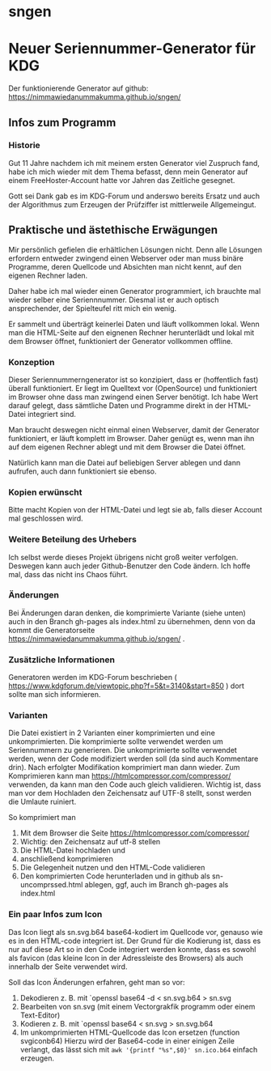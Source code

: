 # sngen
# Neuer Seriennummer-Generator für KDG
Der funktionierende Generator auf github: https://nimmawiedanummakumma.github.io/sngen/

## Infos zum Programm

### Historie
Gut 11 Jahre nachdem ich mit meinem ersten Generator viel Zuspruch fand, habe ich mich wieder mit dem Thema 
befasst, denn mein Generator auf einem FreeHoster-Account hatte vor Jahren das Zeitliche gesegnet. 

Gott sei Dank gab es im KDG-Forum und anderswo bereits Ersatz und auch der Algorithmus zum Erzeugen der
Prüfziffer ist mittlerweile Allgemeingut.

## Praktische und ästethische Erwägungen
Mir persönlich gefielen die erhältlichen Lösungen nicht. Denn alle Lösungen erfordern entweder zwingend einen 
Webserver oder man muss binäre Programme, deren Quellcode und Absichten man nicht kennt, auf den eigenen Rechner laden.

Daher habe ich mal wieder einen Generator programmiert, ich brauchte mal wieder selber eine Seriennnummer.
Diesmal ist er auch optisch ansprechender, der Spielteufel ritt mich ein wenig.

Er sammelt und überträgt keinerlei Daten und läuft vollkommen lokal. Wenn man die HTML-Seite auf den eignenen Rechner herunterlädt und lokal mit dem Browser öffnet, funktioniert der Generator vollkommen offline.

### Konzeption
Dieser Seriennummerngenerator ist so konzipiert, dass er (hoffentlich fast) überall funktioniert.
Er liegt im Quelltext vor (OpenSource) und funktioniert im Browser ohne dass man zwingend einen Server benötigt.
Ich habe Wert darauf gelegt, dass sämtliche Daten und Programme direkt in der HTML-Datei integriert sind.

Man braucht deswegen nicht einmal einen Webserver, damit der Generator funktioniert, er läuft komplett im Browser. 
Daher genügt es, wenn man ihn auf dem eigenen Rechner ablegt und mit dem Browser die Datei öffnet.

Natürlich kann man die Datei auf beliebigen Server ablegen und dann aufrufen, auch dann funktioniert sie ebenso.

### Kopien erwünscht
Bitte macht Kopien von der HTML-Datei und legt sie ab, falls dieser Account mal geschlossen wird.

### Weitere Beteilung des Urhebers
Ich selbst werde dieses Projekt übrigens nicht groß weiter verfolgen.
Deswegen kann auch jeder Github-Benutzer den Code ändern. Ich hoffe mal,
dass das nicht ins Chaos führt.

### Änderungen
Bei Änderungen daran denken, die komprimierte Variante (siehe unten) auch in den Branch gh-pages als index.html zu übernehmen, denn von da kommt die Generatorseite https://nimmawiedanummakumma.github.io/sngen/
. 

### Zusätzliche Informationen
Generatoren werden im KDG-Forum beschrieben ( https://www.kdgforum.de/viewtopic.php?f=5&t=3140&start=850 ) dort 
sollte man sich informieren.

### Varianten
Die Datei existiert in 2 Varianten einer komprimierten und eine unkomprimierten.
Die komprimierte sollte verwendet werden um Seriennummern zu generieren.
Die unkomprimierte sollte verwendet werden, wenn der Code modifiziert werden soll (da sind auch Kommentare drin).
Nach erfolgter Modifikation komprimiert man dann wieder.
Zum Komprimieren kann man https://htmlcompressor.com/compressor/ verwenden, da kann man den Code auch gleich validieren.
Wichtig ist, dass man vor dem Hochladen den Zeichensatz auf UTF-8 stellt, sonst werden die Umlaute ruiniert.

So komprimiert man
  1. Mit dem Browser die Seite https://htmlcompressor.com/compressor/
  2. Wichtig: den Zeichensatz auf utf-8 stellen
  3. Die HTML-Datei hochladen und
  4. anschließend komprimieren
  5. Die Gelegenheit nutzen und den HTML-Code validieren
  6. Den komprimierten Code herunterladen und in github als sn-uncomprssed.html ablegen, ggf, auch im Branch gh-pages als index.html

### Ein paar Infos zum Icon

Das Icon liegt als sn.svg.b64 base64-kodiert im Quellcode vor, 
genauso wie es in den 
HTML-code integriert ist. Der Grund für die Kodierung ist, dass es nur 
auf diese Art so in den Code integriert werden konnte, 
dass es sowohl als favicon (das kleine Icon in der Adressleiste des Browsers) 
als auch innerhalb der Seite verwendet wird.

Soll das Icon Änderungen erfahren, geht man so vor:
1. Dekodieren z. B. mit `openssl base64 -d < sn.svg.b64 > sn.svg
2. Bearbeiten von sn.svg (mit einem Vectorgrakfik programm oder einem Text-Editor)
3. Kodieren z. B. mit `openssl base64 < sn.svg > sn.svg.b64
4. Im unkomprimierten HTML-Quellcode das Icon ersetzen (function svgiconb64)
Hierzu wird der Base64-code in einer einigen Zeile verlangt, das lässt sich mit
`awk '{printf "%s",$0}' sn.ico.b64` einfach erzeugen.
